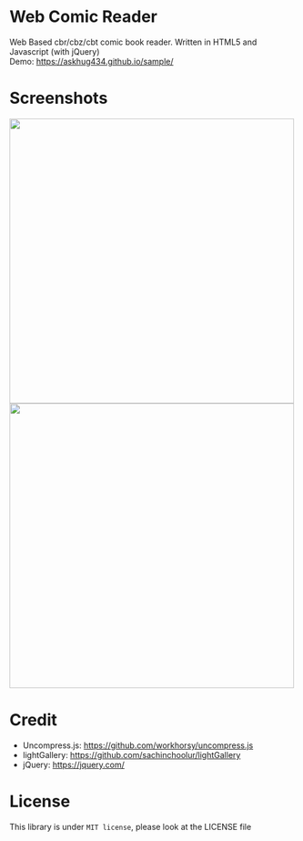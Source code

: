 # Web Comic Reader
Web Based cbr/cbz/cbt comic book reader. Written in HTML5 and Javascript (with jQuery) <br>
Demo: https://askhug434.github.io/sample/

# Screenshots
<img src="https://cloud.githubusercontent.com/assets/14824387/25302185/e8353cee-276a-11e7-9e78-d58eac26b16f.png" width="500px"/><br>
<img src="https://cloud.githubusercontent.com/assets/14824387/25302186/eb8f0064-276a-11e7-9e1d-0f4dd7f7f5bd.png" width="500px"/><br>

# Credit
- Uncompress.js: https://github.com/workhorsy/uncompress.js
- lightGallery: https://github.com/sachinchoolur/lightGallery
- jQuery: https://jquery.com/

# License
This library is under ```MIT license```, please look at the LICENSE file
